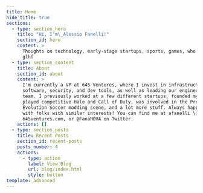 ```yaml
---
title: Home
hide_title: true
sections:
  - type: section_hero
    title: "Hi, I'm\_Alessio Fanelli!"
    section_id: hero
    content: >
      Thoughts on technology, early-stage startups, sports, games, who knows...
      glhf
  - type: section_content
    title: About
    section_id: about
    content: >
      I'm currently a VP at 645 Ventures, where I invest in infrastructure
      software, security, and dev tools, as well as leading our engineering
      team. I previously worked at a few different startups, founded my own,
      played competitive Halo and Call of Duty, was involved in the Pro
      Evolution Soccer modding scene, and a lot more stuff. Always happy to chat
      with folks with similar interests! You can find me at afanelli \[at]
      645ventures.com, or @FanaHOVA on Twitter. 
    actions: []
  - type: section_posts
    title: Recent Posts
    section_id: recent-posts
    posts_number: 4
    actions:
      - type: action
        label: View Blog
        url: blog/index.html
        style: button
template: advanced
---
```

